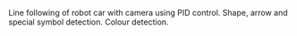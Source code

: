 Line following of robot car with camera using PID control. Shape, arrow and special symbol detection. Colour detection.
